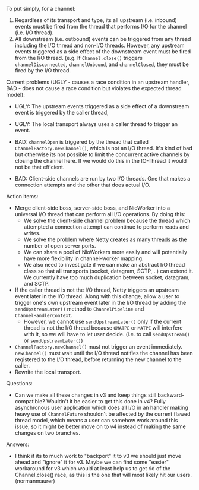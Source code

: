 To put simply, for a channel:

1. Regardless of its transport and type, its all upstream (i.e. inbound) events must be fired from the thread that performs I/O for the channel (i.e. I/O thread).
1. All downstream (i.e. outbound) events can be triggered from any thread including the I/O thread and non-I/O threads.  However, any upstream events triggered as a side effect of the downstream event must be fired from the I/O thread. (e.g. If `Channel.close()` triggers `channelDisconnected`, `channelUnbound`, and `channelClosed`, they must be fired by the I/O thread.

Current problems (UGLY - causes a race condition in an upstream handler, BAD - does not cause a race condition but violates the expected thread model):

* UGLY: The upstream events triggered as a side effect of a downstream event is triggered by the caller thread, 
* UGLY: The local transport always uses a caller thread to trigger an event.
* BAD: `channelOpen` is triggered by the thread that called `ChannelFactory.newChannel()`, which is not an I/O thread.
       It's kind of bad but otherwise its not possible to  limit the concurrent active channels by closing the channel here. If we would do this in the IO-Thread it would not be that efficient.

* BAD: Client-side channels are run by two I/O threads.  One that makes a connection attempts and the other that does actual I/O.

Action items:

* Merge client-side boss, server-side boss, and NioWorker into a universal I/O thread that can perform all I/O operations.  By doing this:
  * We solve the client-side channel problem because the thread which attempted a connection attempt can continue to perform reads and writes.
  * We solve the problem where Netty creates as many threads as the number of open server ports.
  * We can share a pool of NioWorkers more easily and will potentially have more flexibility in channel-worker mapping.
  * We also need to investigate if we can make an abstract I/O thread class so that all transports (socket, datagram, SCTP, ..) can extend it.  We currently have too much duplication between socket, datagram, and SCTP.
* If the caller thread is not the I/O thread, Netty triggers an upstream event later in the I/O thread.  Along with this change, allow a user to trigger one's own upstream event later in the I/O thread by adding the `sendUpstreamLater()` method to `ChannelPipeline` and `ChannelHandlerContext`.
  * However, we cannot use `sendUpstreamLater()` only if the current thread is not the I/O thread because `OMATPE` or `MATPE` will interfere with it, so we will have to let user decide. (i.e. to call `sendUpstream()` or `sendUpstreamLater()`)
* `ChannelFactory.newChannel()` must not trigger an event immediately.  `newChannel()` must wait until the I/O thread notifies the channel has been registered to the I/O thread, before returning the new channel to the caller.  
* Rewrite the local transport.

Questions:

* Can we make all these changes in v3 and keep things still backward-compatible?  Wouldn't it be easier to get this done in v4?  Fully asynchronous user application which does all I/O in an handler making heavy use of `ChannelFuture` shouldn't be affected by the current flawed thread model, which means a user can somehow work around this issue, so it might be better move on to v4 instead of making the same changes on two branches.

Answers:

* I think if its to much work to "backport" it to v3 we should just move ahead and "ignore" it for v3. Maybe we can find some "easier" workaround for v3 which would at least help us to get rid of the Channel.close() race, as this is the one that will most likely hit our users. (normanmaurer)

